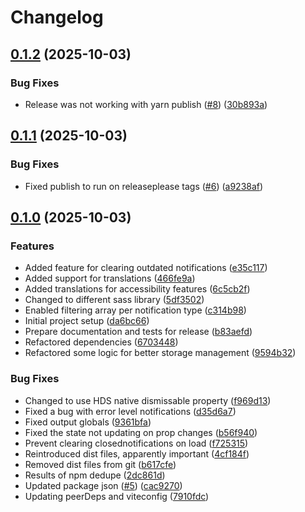 # Changelog

## [0.1.2](https://github.com/City-of-Helsinki/react-helsinki-notification-manager/compare/react-helsinki-notification-manager-v0.1.1...react-helsinki-notification-manager-v0.1.2) (2025-10-03)


### Bug Fixes

* Release was not working with yarn publish ([#8](https://github.com/City-of-Helsinki/react-helsinki-notification-manager/issues/8)) ([30b893a](https://github.com/City-of-Helsinki/react-helsinki-notification-manager/commit/30b893aade16208f92080a1804a477434449ca42))

## [0.1.1](https://github.com/City-of-Helsinki/react-helsinki-notification-manager/compare/react-helsinki-notification-manager-v0.1.0...react-helsinki-notification-manager-v0.1.1) (2025-10-03)


### Bug Fixes

* Fixed publish to run on releaseplease tags ([#6](https://github.com/City-of-Helsinki/react-helsinki-notification-manager/issues/6)) ([a9238af](https://github.com/City-of-Helsinki/react-helsinki-notification-manager/commit/a9238aff0f60bc8283caa4f5f6fb79638b4598e1))

## [0.1.0](https://github.com/City-of-Helsinki/react-helsinki-notification-manager/compare/react-helsinki-notification-manager-v0.0.1...react-helsinki-notification-manager-v0.1.0) (2025-10-03)


### Features

* Added feature for clearing outdated notifications ([e35c117](https://github.com/City-of-Helsinki/react-helsinki-notification-manager/commit/e35c117513afbebbc988a31ceeed8571514d75f5))
* Added support for translations ([466fe9a](https://github.com/City-of-Helsinki/react-helsinki-notification-manager/commit/466fe9a0dca35121bd515687d0313b9f486614aa))
* Added translations for accessibility features ([6c5cb2f](https://github.com/City-of-Helsinki/react-helsinki-notification-manager/commit/6c5cb2f35c37dfed27d204cc3387a87e3ebb0629))
* Changed to different sass library ([5df3502](https://github.com/City-of-Helsinki/react-helsinki-notification-manager/commit/5df3502cbe3cc82190f963ab947a345d4a362079))
* Enabled filtering array per notification type ([c314b98](https://github.com/City-of-Helsinki/react-helsinki-notification-manager/commit/c314b9863181dae6eef107b974f7d1b046c21411))
* Initial project setup ([da6bc66](https://github.com/City-of-Helsinki/react-helsinki-notification-manager/commit/da6bc6689aa0c0a7646defe941508d9bd390b4b4))
* Prepare documentation and tests for release ([b83aefd](https://github.com/City-of-Helsinki/react-helsinki-notification-manager/commit/b83aefd3bcb539b3e5be48661226a416e5c0ff66))
* Refactored dependencies ([6703448](https://github.com/City-of-Helsinki/react-helsinki-notification-manager/commit/670344867d99b2f85831602570df9a0a87daec3c))
* Refactored some logic for better storage management ([9594b32](https://github.com/City-of-Helsinki/react-helsinki-notification-manager/commit/9594b32b401443c72b916eb9f0fd81fb084de8df))


### Bug Fixes

* Changed to use HDS native dismissable property ([f969d13](https://github.com/City-of-Helsinki/react-helsinki-notification-manager/commit/f969d1305d012b933143652a4f0bbff25f2bc554))
* Fixed a bug with error level notifications ([d35d6a7](https://github.com/City-of-Helsinki/react-helsinki-notification-manager/commit/d35d6a74605ad092f5ab041546ffae8e9d98bd21))
* Fixed output globals ([9361bfa](https://github.com/City-of-Helsinki/react-helsinki-notification-manager/commit/9361bfa7ba8e67bbb114d37596abcb50e28a2d66))
* Fixed the state not updating on prop changes ([b56f940](https://github.com/City-of-Helsinki/react-helsinki-notification-manager/commit/b56f9400003480ba337249cfe75cda6425ddc075))
* Prevent clearing closednotifications on load ([f725315](https://github.com/City-of-Helsinki/react-helsinki-notification-manager/commit/f7253159322b4f08a60f07c19d8cc90a851b28aa))
* Reintroduced dist files, apparently important ([4cf184f](https://github.com/City-of-Helsinki/react-helsinki-notification-manager/commit/4cf184f10d81ed85229f1a9b6db66fa69fe843e9))
* Removed dist files from git ([b617cfe](https://github.com/City-of-Helsinki/react-helsinki-notification-manager/commit/b617cfe11ed42269d8342c269d1c8f5ba204ba18))
* Results of npm dedupe ([2dc861d](https://github.com/City-of-Helsinki/react-helsinki-notification-manager/commit/2dc861d688875994ba74698210d90279a69c7c94))
* Updated package json ([#5](https://github.com/City-of-Helsinki/react-helsinki-notification-manager/issues/5)) ([cac9270](https://github.com/City-of-Helsinki/react-helsinki-notification-manager/commit/cac9270b6b7ab1fec507883df0b44ede5359048f))
* Updating peerDeps and viteconfig ([7910fdc](https://github.com/City-of-Helsinki/react-helsinki-notification-manager/commit/7910fdc09824122cfa6de64fb293f09b77abff7b))
